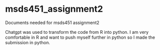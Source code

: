 # msds451_assignment2
Documents needed for msds451 assignment2

Chatgpt was used to transform the code from R into python. I am very comfortable in R and want to push myself further in python so I made the submission in python.
